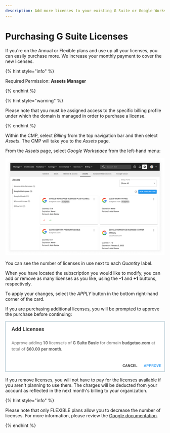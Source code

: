 ```yaml
---
description: Add more licenses to your existing G Suite or Google Workspace subscriptions.
---
```


# Purchasing G Suite Licenses

If you're on the Annual or Flexible plans and use up all your licenses, you can easily purchase more. We increase your monthly payment to cover the new licenses.

{% hint style="info" %}

Required Permission: **Assets Manager**

{% endhint %}

{% hint style="warning" %}

Please note that you must be assigned access to the specific billing profile under which the domain is managed in order to purchase a license.

{% endhint %}

Within the CMP, select _Billing_ from the top navigation bar and then select _Assets_. The CMP will take you to the _Assets_ page.

From the _Assets_ page, select _Google Workspace_ from the left-hand menu:

![A screenshot showing the Google Workspace screen](../.gitbook/assets/cmp-assets-google-workspace-screen.png)

You can see the number of licenses in use next to each _Quantity_ label.

When you have located the subscription you would like to modify, you can add or remove as many licenses as you like, using the **-1** and **+1** buttons, respectively.

To apply your changes, select the _APPLY_ button in the bottom right-hand corner of the card.

If you are purchasing additional licenses, you will be prompted to approve the purchase before continuing:

![A screenshot of the Add Licenses modal dialog with an Approve button](../.gitbook/assets/cmp-approve.png)

If you remove licenses, you will not have to pay for the licenses available if you aren't planning to use them. The charges will be deducted from your account as reflected in the next month's billing to your organization.

{% hint style="info" %}

Please note that only FLEXIBLE plans allow you to decrease the number of licenses. For more information, please review the [Google documentation](https://support.google.com/a/answer/6154359).

{% endhint %}
